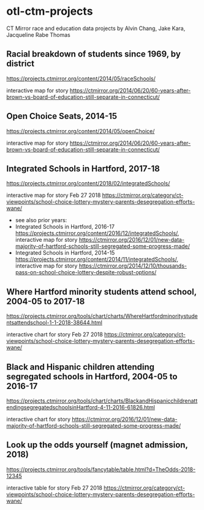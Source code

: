 # otl-ctm-projects
CT Mirror race and education data projects by Alvin Chang, Jake Kara, Jacqueline Rabe Thomas

## Racial breakdown of students since 1969, by district
https://projects.ctmirror.org/content/2014/05/raceSchools/

interactive map for story https://ctmirror.org/2014/06/20/60-years-after-brown-vs-board-of-education-still-separate-in-connecticut/

## Open Choice Seats, 2014-15
https://projects.ctmirror.org/content/2014/05/openChoice/

interactive map for story https://ctmirror.org/2014/06/20/60-years-after-brown-vs-board-of-education-still-separate-in-connecticut/

## Integrated Schools in Hartford, 2017-18
https://projects.ctmirror.org/content/2018/02/integratedSchools/

interactive map for story Feb 27 2018 https://ctmirror.org/category/ct-viewpoints/school-choice-lottery-mystery-parents-desegregation-efforts-wane/

- see also prior years:
- Integrated Schools in Hartford, 2016-17 https://projects.ctmirror.org/content/2016/12/integratedSchools/, interactive map for story https://ctmirror.org/2016/12/01/new-data-majority-of-hartford-schools-still-segregated-some-progress-made/
- Integrated Schools in Hartford, 2014-15 https://projects.ctmirror.org/content/2014/11/integratedSchools/, interactive map for story https://ctmirror.org/2014/12/10/thousands-pass-on-school-choice-lottery-despite-robust-options/

## Where Hartford minority students attend school, 2004-05 to 2017-18
https://projects.ctmirror.org/tools/chart/charts/WhereHartfordminoritystudentsattendschool-1-1-2018-38644.html

interactive chart for story Feb 27 2018 https://ctmirror.org/category/ct-viewpoints/school-choice-lottery-mystery-parents-desegregation-efforts-wane/

## Black and Hispanic children attending segregated schools in Hartford, 2004-05 to 2016-17
https://projects.ctmirror.org/tools/chart/charts/BlackandHispanicchildrenattendingsegregatedschoolsinHartford-4-11-2016-61826.html

interactive chart for story https://ctmirror.org/2016/12/01/new-data-majority-of-hartford-schools-still-segregated-some-progress-made/

## Look up the odds yourself (magnet admission, 2018)
https://projects.ctmirror.org/tools/fancytable/table.html?d=TheOdds-2018-12345

interactive table for story Feb 27 2018 https://ctmirror.org/category/ct-viewpoints/school-choice-lottery-mystery-parents-desegregation-efforts-wane/

